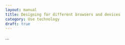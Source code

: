 ```yaml
---
layout: manual
title: Designing for different browsers and devices
category: Use technology
draft: true
---
```


...